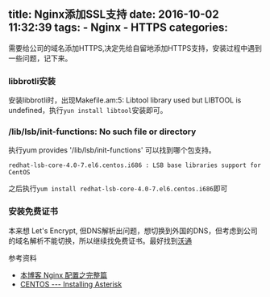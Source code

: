 title: Nginx添加SSL支持
date: 2016-10-02 11:32:39
tags:
    - Nginx
    - HTTPS
categories:
---
需要给公司的域名添加HTTPS,决定先给自留地添加HTTPS支持，安装过程中遇到一些问题，记下来。
### libbrotli安装
安装libbrotli时，出现Makefile.am:5: Libtool library used but LIBTOOL is undefined，执行`yun install libtool`安装即可。
### /lib/lsb/init-functions: No such file or directory
执行yum provides '/lib/lsb/init-functions' 可以找到哪个包支持。
```
redhat-lsb-core-4.0-7.el6.centos.i686 : LSB base libraries support for CentOS
```
之后执行`yum install redhat-lsb-core-4.0-7.el6.centos.i686`即可
### 安装免费证书
本来想 Let's Encrypt, 但DNS解析出问题，想切换到外国的DNS，但考虑到公司的域名解析不能切换，所以继续找免费证书。最好找到[沃通](https://freessl.wosign.com)

参考资料
* [本博客 Nginx 配置之完整篇](https://imququ.com/post/my-nginx-conf.html)
* [CENTOS --- Installing Asterisk](https://www.centos.org/forums/viewtopic.php?t=52560)

